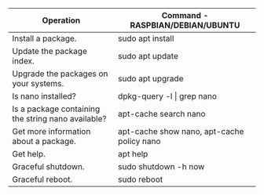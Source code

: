 Operation | Command - RASPBIAN/DEBIAN/UBUNTU
--------|-----------------------
Install a package. | sudo apt install <package name>
 Update the package index. | sudo apt update
 Upgrade the packages on your systems. | sudo apt upgrade
 Is nano installed? | dpkg-query -l  \| grep nano
 Is a package containing the string nano available? | apt-cache search nano
 Get more information about a package. | apt-cache show nano, apt-cache policy nano
 Get help. | apt help
 Graceful shutdown. | sudo shutdown -h now
 Graceful reboot. | sudo reboot
 
 
